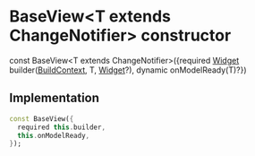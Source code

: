 


# BaseView&lt;T extends ChangeNotifier> constructor






const
BaseView&lt;T extends ChangeNotifier>(\{required [Widget](https://api.flutter.dev/flutter/widgets/Widget-class.html) builder([BuildContext](https://api.flutter.dev/flutter/widgets/BuildContext-class.html), T, [Widget](https://api.flutter.dev/flutter/widgets/Widget-class.html)?), dynamic onModelReady(T)?})





## Implementation

```dart
const BaseView({
  required this.builder,
  this.onModelReady,
});
```








